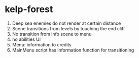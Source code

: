 # kelp-forest
1. Deep sea enemies do not render at certain distance
2. Scene transitions from levels by touching the end cliff
3. No transition from info scene to menu
4. no abilities UI 
5. Menu: information to credits
6. MainMenu script has information function for transitioning
